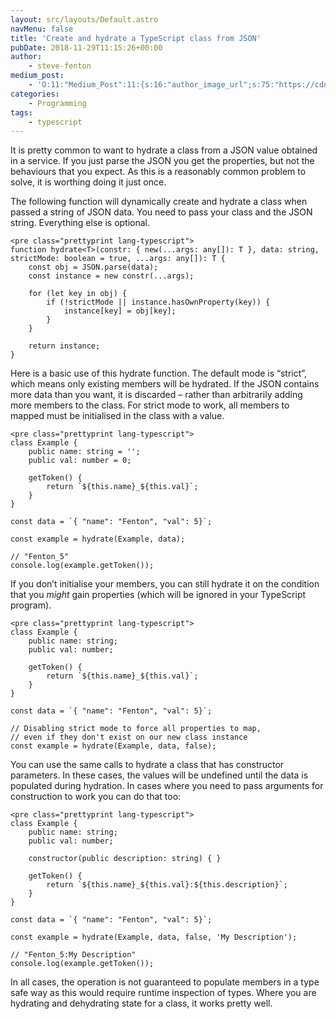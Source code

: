 ```yaml
---
layout: src/layouts/Default.astro
navMenu: false
title: 'Create and hydrate a TypeScript class from JSON'
pubDate: 2018-11-29T11:15:26+00:00
author:
    - steve-fenton
medium_post:
    - 'O:11:"Medium_Post":11:{s:16:"author_image_url";s:75:"https://cdn-images-1.medium.com/fit/c/400/400/1*eXkhfEuF41g5W_xnc_ydLA.jpeg";s:10:"author_url";s:38:"https://medium.com/@steve.fenton.co.uk";s:11:"byline_name";N;s:12:"byline_email";N;s:10:"cross_link";s:3:"yes";s:2:"id";s:12:"98f96e6a847f";s:21:"follower_notification";s:3:"yes";s:7:"license";s:19:"all-rights-reserved";s:14:"publication_id";s:2:"-1";s:6:"status";s:5:"draft";s:3:"url";s:51:"https://medium.com/@steve.fenton.co.uk/98f96e6a847f";}'
categories:
    - Programming
tags:
    - typescript
---
```


It is pretty common to want to hydrate a class from a JSON value obtained in a service. If you just parse the JSON you get the properties, but not the behaviours that you expect. As this is a reasonably common problem to solve, it is worthing doing it just once.

The following function will dynamically create and hydrate a class when passed a string of JSON data. You need to pass your class and the JSON string. Everything else is optional.

```
<pre class="prettyprint lang-typescript">
function hydrate<T>(constr: { new(...args: any[]): T }, data: string, strictMode: boolean = true, ...args: any[]): T {
    const obj = JSON.parse(data);
    const instance = new constr(...args);

    for (let key in obj) {
        if (!strictMode || instance.hasOwnProperty(key)) {
            instance[key] = obj[key];
        }
    }

    return instance;
}
```

Here is a basic use of this hydrate function. The default mode is “strict”, which means only existing members will be hydrated. If the JSON contains more data than you want, it is discarded – rather than arbitrarily adding more members to the class. For strict mode to work, all members to mapped must be initialised in the class with a value.

```
<pre class="prettyprint lang-typescript">
class Example {
    public name: string = '';
    public val: number = 0;

    getToken() {
        return `${this.name}_${this.val}`;
    }
}

const data = `{ "name": "Fenton", "val": 5}`;

const example = hydrate(Example, data);

// "Fenton_5"
console.log(example.getToken());
```

If you don’t initialise your members, you can still hydrate it on the condition that you *might* gain properties (which will be ignored in your TypeScript program).

```
<pre class="prettyprint lang-typescript">
class Example {
    public name: string;
    public val: number;

    getToken() {
        return `${this.name}_${this.val}`;
    }
}

const data = `{ "name": "Fenton", "val": 5}`;

// Disabling strict mode to force all properties to map,
// even if they don't exist on our new class instance
const example = hydrate(Example, data, false);
```

You can use the same calls to hydrate a class that has constructor parameters. In these cases, the values will be undefined until the data is populated during hydration. In cases where you need to pass arguments for construction to work you can do that too:

```
<pre class="prettyprint lang-typescript">
class Example {
    public name: string;
    public val: number;

    constructor(public description: string) { }

    getToken() {
        return `${this.name}_${this.val}:${this.description}`;
    }
}

const data = `{ "name": "Fenton", "val": 5}`;

const example = hydrate(Example, data, false, 'My Description');

// "Fenton_5:My Description"
console.log(example.getToken());
```

In all cases, the operation is not guaranteed to populate members in a type safe way as this would require runtime inspection of types. Where you are hydrating and dehydrating state for a class, it works pretty well.